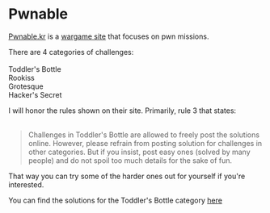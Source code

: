 # Pwnable

[Pwnable.kr](http://pwnable.kr/) is a [wargame site](https://en.wikipedia.org/wiki/Wargame_(hacking)) that focuses on pwn missions.

There are 4 categories of challenges:
<br>
<br>
  Toddler's Bottle
<br>
  Rookiss 
<br>
  Grotesque 
<br>
  Hacker's Secret

I will honor the rules shown on their site. Primarily, rule 3 that states:
<br>
<br>
>Challenges in Toddler's Bottle are allowed to freely post the solutions online. However, please refrain from posting solution for challenges in other categories. But if you insist, post easy ones (solved by many people) and do not spoil too much details for the sake of fun.

That way you can try some of the harder ones out for yourself if you're interested.

You can find the solutions for the Toddler's Bottle category [here](/Toddlers_Bottle/)
